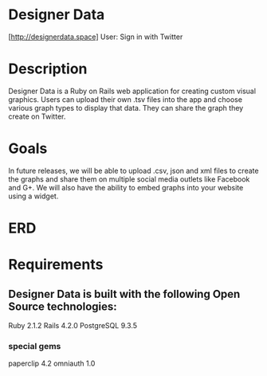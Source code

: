 # Designer Data
[http://designerdata.space]
User: Sign in with Twitter

# Description
Designer Data is a Ruby on Rails web application for creating custom visual graphics. Users can upload their own .tsv files into the app and choose various graph types to display that data. They can share the graph they create on Twitter.

# Goals
In future releases, we will be able to upload .csv, json and xml files to create the graphs and share them on multiple social media outlets like Facebook and G+. We will also have the ability to embed graphs into your website using a widget.  


# ERD



# Requirements
## Designer Data is built with the following Open Source technologies:
Ruby 2.1.2
Rails 4.2.0
PostgreSQL 9.3.5

### special gems
paperclip 4.2
omniauth 1.0





